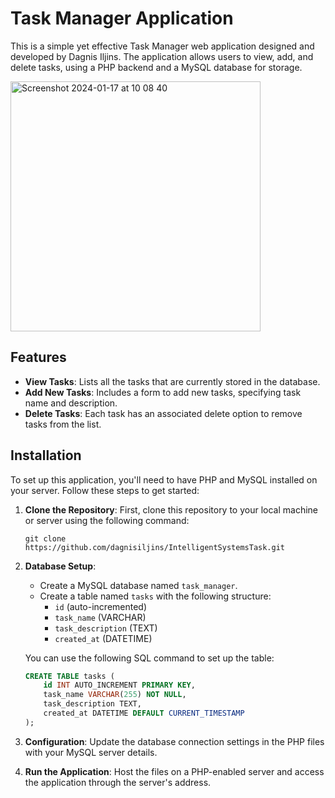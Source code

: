# Task Manager Application

This is a simple yet effective Task Manager web application designed and developed by Dagnis Iljins. The application allows users to view, add, and delete tasks, using a PHP backend and a MySQL database for storage.

<img width="400" alt="Screenshot 2024-01-17 at 10 08 40" src="https://github.com/dagnisiljins/IntelligentSystemsTask/assets/140745133/b5bde40c-a63b-4761-97b8-8b4e1d069af1">


## Features

- **View Tasks**: Lists all the tasks that are currently stored in the database.
- **Add New Tasks**: Includes a form to add new tasks, specifying task name and description.
- **Delete Tasks**: Each task has an associated delete option to remove tasks from the list.

## Installation

To set up this application, you'll need to have PHP and MySQL installed on your server. Follow these steps to get started:

1. **Clone the Repository**: First, clone this repository to your local machine or server using the following command:

    ```
    git clone https://github.com/dagnisiljins/IntelligentSystemsTask.git
    ```

2. **Database Setup**:
    - Create a MySQL database named `task_manager`.
    - Create a table named `tasks` with the following structure:
        - `id` (auto-incremented)
        - `task_name` (VARCHAR)
        - `task_description` (TEXT)
        - `created_at` (DATETIME)

   You can use the following SQL command to set up the table:

    ```sql
    CREATE TABLE tasks (
        id INT AUTO_INCREMENT PRIMARY KEY,
        task_name VARCHAR(255) NOT NULL,
        task_description TEXT,
        created_at DATETIME DEFAULT CURRENT_TIMESTAMP
    );
    ```

3. **Configuration**: Update the database connection settings in the PHP files with your MySQL server details.

4. **Run the Application**: Host the files on a PHP-enabled server and access the application through the server's address.

